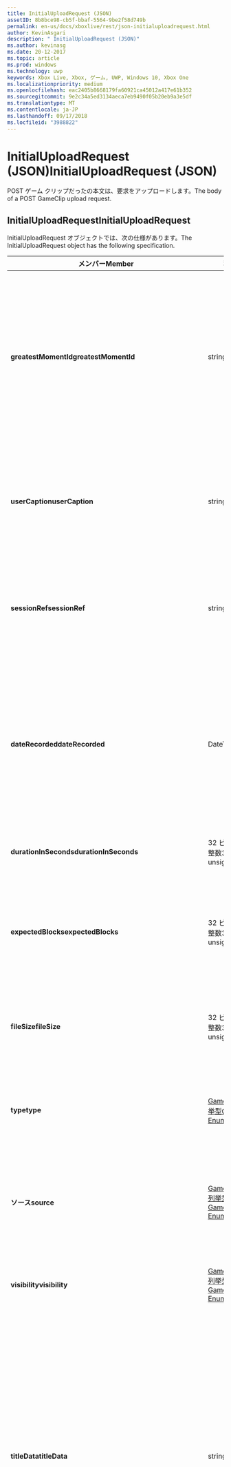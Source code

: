 ```yaml
---
title: InitialUploadRequest (JSON)
assetID: 8b8bce98-cb5f-bbaf-5564-9be2f58d749b
permalink: en-us/docs/xboxlive/rest/json-initialuploadrequest.html
author: KevinAsgari
description: " InitialUploadRequest (JSON)"
ms.author: kevinasg
ms.date: 20-12-2017
ms.topic: article
ms.prod: windows
ms.technology: uwp
keywords: Xbox Live, Xbox, ゲーム, UWP, Windows 10, Xbox One
ms.localizationpriority: medium
ms.openlocfilehash: eac2405b8668179fa60921ca45012a417e61b352
ms.sourcegitcommit: 9e2c34a5ed3134aeca7eb9490f05b20eb9a3e5df
ms.translationtype: MT
ms.contentlocale: ja-JP
ms.lasthandoff: 09/17/2018
ms.locfileid: "3988822"
---
```

# <a name="initialuploadrequest-json"></a><span data-ttu-id="97dd7-104">InitialUploadRequest (JSON)</span><span class="sxs-lookup"><span data-stu-id="97dd7-104">InitialUploadRequest (JSON)</span></span>
<span data-ttu-id="97dd7-105">POST ゲーム クリップだったの本文は、要求をアップロードします。</span><span class="sxs-lookup"><span data-stu-id="97dd7-105">The body of a POST GameClip upload request.</span></span> 
<a id="ID4EN"></a>

 
## <a name="initialuploadrequest"></a><span data-ttu-id="97dd7-106">InitialUploadRequest</span><span class="sxs-lookup"><span data-stu-id="97dd7-106">InitialUploadRequest</span></span>
 
<span data-ttu-id="97dd7-107">InitialUploadRequest オブジェクトでは、次の仕様があります。</span><span class="sxs-lookup"><span data-stu-id="97dd7-107">The InitialUploadRequest object has the following specification.</span></span>
 
| <span data-ttu-id="97dd7-108">メンバー</span><span class="sxs-lookup"><span data-stu-id="97dd7-108">Member</span></span>| <span data-ttu-id="97dd7-109">種類</span><span class="sxs-lookup"><span data-stu-id="97dd7-109">Type</span></span>| <span data-ttu-id="97dd7-110">説明</span><span class="sxs-lookup"><span data-stu-id="97dd7-110">Description</span></span>| 
| --- | --- | --- | 
| <b><span data-ttu-id="97dd7-111">greatestMomentId</span><span class="sxs-lookup"><span data-stu-id="97dd7-111">greatestMomentId</span></span></b>| <span data-ttu-id="97dd7-112">string</span><span class="sxs-lookup"><span data-stu-id="97dd7-112">string</span></span>| <span data-ttu-id="97dd7-113">クリップの名として使用する、テキスト文字列 ID。</span><span class="sxs-lookup"><span data-stu-id="97dd7-113">The string ID for the text to use as the name for the clip.</span></span> <span data-ttu-id="97dd7-114">これの管理し、タイトルの開発者によってタイトルの構成ファイルにローカライズされます。</span><span class="sxs-lookup"><span data-stu-id="97dd7-114">This is managed and localized in the config file for the title by the developer of the title.</span></span>| 
| <b><span data-ttu-id="97dd7-115">userCaption</span><span class="sxs-lookup"><span data-stu-id="97dd7-115">userCaption</span></span></b>| <span data-ttu-id="97dd7-116">string</span><span class="sxs-lookup"><span data-stu-id="97dd7-116">string</span></span>| <span data-ttu-id="97dd7-117">省略可能。</span><span class="sxs-lookup"><span data-stu-id="97dd7-117">Optional.</span></span> <span data-ttu-id="97dd7-118">ユーザー入力の代替名最大 250 文字の最大長ゲーム クリップされます。</span><span class="sxs-lookup"><span data-stu-id="97dd7-118">Alternate user-entered name for game clip up to a maximum length of 250 characters.</span></span>| 
| <b><span data-ttu-id="97dd7-119">sessionRef</span><span class="sxs-lookup"><span data-stu-id="97dd7-119">sessionRef</span></span></b>| <span data-ttu-id="97dd7-120">string</span><span class="sxs-lookup"><span data-stu-id="97dd7-120">string</span></span>| <span data-ttu-id="97dd7-121">省略可能。</span><span class="sxs-lookup"><span data-stu-id="97dd7-121">Optional.</span></span> <span data-ttu-id="97dd7-122">ゲーム セッションのレコーディングの完了を参照します。</span><span class="sxs-lookup"><span data-stu-id="97dd7-122">Game session reference during which the recording was done.</span></span>| 
| <b><span data-ttu-id="97dd7-123">dateRecorded</span><span class="sxs-lookup"><span data-stu-id="97dd7-123">dateRecorded</span></span></b>| <span data-ttu-id="97dd7-124">DateTime</span><span class="sxs-lookup"><span data-stu-id="97dd7-124">DateTime</span></span>| <span data-ttu-id="97dd7-125">UTC で、レコーディングを開始した時刻。</span><span class="sxs-lookup"><span data-stu-id="97dd7-125">The time the recording was started, in UTC.</span></span> <span data-ttu-id="97dd7-126">ISO 8601 形式の文字列としてマーシャ リング (詳細については、<a href="http://www.w3.org/TR/NOTE-datetime">日付と時刻の形式</a>を参照) の書式を設定します。</span><span class="sxs-lookup"><span data-stu-id="97dd7-126">Marshalled as a string in ISO 8601 format (see <a href="http://www.w3.org/TR/NOTE-datetime">Date and Time Formats</a> for more information).</span></span>| 
| <b><span data-ttu-id="97dd7-127">durationInSeconds</span><span class="sxs-lookup"><span data-stu-id="97dd7-127">durationInSeconds</span></span></b>| <span data-ttu-id="97dd7-128">32 ビット符号なし整数</span><span class="sxs-lookup"><span data-stu-id="97dd7-128">32-bit unsigned integer</span></span>| <span data-ttu-id="97dd7-129">秒単位でのクリップの長さ。</span><span class="sxs-lookup"><span data-stu-id="97dd7-129">The length of the clip in seconds.</span></span>| 
| <b><span data-ttu-id="97dd7-130">expectedBlocks</span><span class="sxs-lookup"><span data-stu-id="97dd7-130">expectedBlocks</span></span></b>| <span data-ttu-id="97dd7-131">32 ビット符号なし整数</span><span class="sxs-lookup"><span data-stu-id="97dd7-131">32-bit unsigned integer</span></span>| <span data-ttu-id="97dd7-132">省略可能。</span><span class="sxs-lookup"><span data-stu-id="97dd7-132">Optional.</span></span> <span data-ttu-id="97dd7-133">ファイルを分類するブロックの数。</span><span class="sxs-lookup"><span data-stu-id="97dd7-133">Number of blocks into which file will be divided.</span></span> <span data-ttu-id="97dd7-134">省略ファイルは、1 つの要求で送信されます。</span><span class="sxs-lookup"><span data-stu-id="97dd7-134">Omit if file will be transmitted in a single request.</span></span>| 
| <b><span data-ttu-id="97dd7-135">fileSize</span><span class="sxs-lookup"><span data-stu-id="97dd7-135">fileSize</span></span></b>| <span data-ttu-id="97dd7-136">32 ビット符号なし整数</span><span class="sxs-lookup"><span data-stu-id="97dd7-136">32-bit unsigned integer</span></span>| <span data-ttu-id="97dd7-137">ファイル サイズのアップロードされるビデオのバイト数。</span><span class="sxs-lookup"><span data-stu-id="97dd7-137">File size in bytes of the video that will be uploaded.</span></span>| 
| <b><span data-ttu-id="97dd7-138">type</span><span class="sxs-lookup"><span data-stu-id="97dd7-138">type</span></span></b>| [<span data-ttu-id="97dd7-139">GameClipType 列挙型</span><span class="sxs-lookup"><span data-stu-id="97dd7-139">GameClipType Enumeration</span></span>](../enums/gvr-enum-gamecliptypes.md)| <span data-ttu-id="97dd7-140">コンマ区切りで列挙型の文字列値としてマーシャ リング クリップの種類です。</span><span class="sxs-lookup"><span data-stu-id="97dd7-140">The type of clip, marshaled as a string value of the enumeration that is comma-delimited.</span></span>| 
| <b><span data-ttu-id="97dd7-141">ソース</span><span class="sxs-lookup"><span data-stu-id="97dd7-141">source</span></span></b>| [<span data-ttu-id="97dd7-142">GameClipSource 列挙型</span><span class="sxs-lookup"><span data-stu-id="97dd7-142">GameClipSource Enumeration</span></span>](../enums/gvr-enum-gameclipsource.md)| <span data-ttu-id="97dd7-143">クリップの元の指定、列挙体の文字列値としてマーシャ リングします。</span><span class="sxs-lookup"><span data-stu-id="97dd7-143">Specifies how the clip was sourced, marshaled as a string value of the enumeration.</span></span>| 
| <b><span data-ttu-id="97dd7-144">visibility</span><span class="sxs-lookup"><span data-stu-id="97dd7-144">visibility</span></span></b>| [<span data-ttu-id="97dd7-145">GameClipVisibility 列挙型</span><span class="sxs-lookup"><span data-stu-id="97dd7-145">GameClipVisibility Enumeration</span></span>](../enums/gvr-enum-gameclipvisibility.md)| <span data-ttu-id="97dd7-146">システムの公開後に、ゲーム クリップの可視性を指定します。</span><span class="sxs-lookup"><span data-stu-id="97dd7-146">Specifies the visibility of the game clip once it is published in the system.</span></span>| 
| <b><span data-ttu-id="97dd7-147">titleData</span><span class="sxs-lookup"><span data-stu-id="97dd7-147">titleData</span></span></b>| <span data-ttu-id="97dd7-148">string</span><span class="sxs-lookup"><span data-stu-id="97dd7-148">string</span></span>| <span data-ttu-id="97dd7-149">省略可能。</span><span class="sxs-lookup"><span data-stu-id="97dd7-149">Optional.</span></span> <span data-ttu-id="97dd7-150">このクリップに関連付けられているタイトル固有のプロパティのプロパティ バッグです。</span><span class="sxs-lookup"><span data-stu-id="97dd7-150">Property bag for title-specific properties associated with this clip.</span></span> <span data-ttu-id="97dd7-151">格納され、として返されるのです。</span><span class="sxs-lookup"><span data-stu-id="97dd7-151">Stored and returned as-is.</span></span> <span data-ttu-id="97dd7-152">タイトル デベロッパーは、クリップに関するメタデータを保持するため、このフィールドを使用できます。</span><span class="sxs-lookup"><span data-stu-id="97dd7-152">Title developers can use this field to persist their own metadata about a clip.</span></span>| 
| <b><span data-ttu-id="97dd7-153">titleData</span><span class="sxs-lookup"><span data-stu-id="97dd7-153">titleData</span></span></b>| <span data-ttu-id="97dd7-154">string</span><span class="sxs-lookup"><span data-stu-id="97dd7-154">string</span></span>| <span data-ttu-id="97dd7-155">省略可能。</span><span class="sxs-lookup"><span data-stu-id="97dd7-155">Optional.</span></span> <span data-ttu-id="97dd7-156">このクリップに関連付けられているコンソールに固有のプロパティのプロパティ バッグです。</span><span class="sxs-lookup"><span data-stu-id="97dd7-156">Property bag for console-specific properties associated with this clip.</span></span> <span data-ttu-id="97dd7-157">格納され、として返されるのです。</span><span class="sxs-lookup"><span data-stu-id="97dd7-157">Stored and returned as-is.</span></span> <span data-ttu-id="97dd7-158">本体のプラットフォームでは、クリップに関するメタデータを保持するため、このフィールドを使用できます。</span><span class="sxs-lookup"><span data-stu-id="97dd7-158">Console Platform can use this field to persist their own metadata about a clip.</span></span>| 
| <b><span data-ttu-id="97dd7-159">systemProperties</span><span class="sxs-lookup"><span data-stu-id="97dd7-159">systemProperties</span></span></b>| <span data-ttu-id="97dd7-160">string</span><span class="sxs-lookup"><span data-stu-id="97dd7-160">string</span></span>| <span data-ttu-id="97dd7-161">省略可能。</span><span class="sxs-lookup"><span data-stu-id="97dd7-161">Optional.</span></span> <span data-ttu-id="97dd7-162">このクリップに関連付けられているコンソールに固有のプロパティのプロパティ バッグです。</span><span class="sxs-lookup"><span data-stu-id="97dd7-162">Property bag for console-specific properties associated with this clip.</span></span> <span data-ttu-id="97dd7-163">格納され、として返されます。</span><span class="sxs-lookup"><span data-stu-id="97dd7-163">Stored and returned as is.</span></span> <span data-ttu-id="97dd7-164">本体のプラットフォームでは、クリップに関するメタデータを保持するため、このフィールドを使用できます。</span><span class="sxs-lookup"><span data-stu-id="97dd7-164">Console Platform can use this field to persist their own metadata about a clip.</span></span>| 
| <b><span data-ttu-id="97dd7-165">usersInSession</span><span class="sxs-lookup"><span data-stu-id="97dd7-165">usersInSession</span></span></b>| <span data-ttu-id="97dd7-166">文字列の配列</span><span class="sxs-lookup"><span data-stu-id="97dd7-166">array of string</span></span>| <span data-ttu-id="97dd7-167">省略可能。</span><span class="sxs-lookup"><span data-stu-id="97dd7-167">Optional.</span></span> <span data-ttu-id="97dd7-168">現在のセッションでユーザーの一覧。</span><span class="sxs-lookup"><span data-stu-id="97dd7-168">A list of the users in the current session.</span></span>| 
| <b><span data-ttu-id="97dd7-169">thumbnailSource</span><span class="sxs-lookup"><span data-stu-id="97dd7-169">thumbnailSource</span></span></b>| [<span data-ttu-id="97dd7-170">ThumbnailSource 列挙型</span><span class="sxs-lookup"><span data-stu-id="97dd7-170">ThumbnailSource Enumeration</span></span>](../enums/gvr-enum-thumbnailsource.md)| <span data-ttu-id="97dd7-171">省略可能。</span><span class="sxs-lookup"><span data-stu-id="97dd7-171">Optional.</span></span> <span data-ttu-id="97dd7-172">サムネイルのソース。</span><span class="sxs-lookup"><span data-stu-id="97dd7-172">The source of the thumbnail.</span></span>| 
| <b><span data-ttu-id="97dd7-173">thumbnailOffsetMillseconds</span><span class="sxs-lookup"><span data-stu-id="97dd7-173">thumbnailOffsetMillseconds</span></span></b>| <span data-ttu-id="97dd7-174">32 ビット符号付き整数</span><span class="sxs-lookup"><span data-stu-id="97dd7-174">32-bit signed integer</span></span>| <span data-ttu-id="97dd7-175">生成されたオフセットのサムネイルを (ミリ秒単位) のオフセットを指定します。</span><span class="sxs-lookup"><span data-stu-id="97dd7-175">Specifies the offset (in milliseconds) for offset generated thumbnails.</span></span> <span data-ttu-id="97dd7-176"><b>ThumbnailSource</b>をオフセットを設定するときに指定だけです。</span><span class="sxs-lookup"><span data-stu-id="97dd7-176">Only specified when <b>thumbnailSource</b> is set to Offset.</span></span>| 
| <b><span data-ttu-id="97dd7-177">savedByUser</span><span class="sxs-lookup"><span data-stu-id="97dd7-177">savedByUser</span></span></b>| <span data-ttu-id="97dd7-178">ブール値</span><span class="sxs-lookup"><span data-stu-id="97dd7-178">Boolean value</span></span>| <span data-ttu-id="97dd7-179">省略可能。</span><span class="sxs-lookup"><span data-stu-id="97dd7-179">Optional.</span></span> <span data-ttu-id="97dd7-180">FIFO 記憶域ではなく、ユーザーのクォータに保存するクリップを設定します。</span><span class="sxs-lookup"><span data-stu-id="97dd7-180">Sets the clip to be saved to the user's quota instead of FIFO storage.</span></span> <span data-ttu-id="97dd7-181">既定値は false です。</span><span class="sxs-lookup"><span data-stu-id="97dd7-181">Defaults to false.</span></span>| 
  
<a id="ID4ERH"></a>

 
## <a name="sample-json-syntax"></a><span data-ttu-id="97dd7-182">JSON 構文の例</span><span class="sxs-lookup"><span data-stu-id="97dd7-182">Sample JSON syntax</span></span>
 

```json
{
   "greatestMomentId": "123abc",
   "userCaption": "OMG Look at this!",
   "sessionRef": "4587552a-a5ad-4c4c-a787-5bc5af70e4c9",
   "dateRecorded": "2012-12-23T11:08:08Z",
   "durationInSeconds": 27,
   "expectedBlocks": 7,
   "fileSize": 1234567,
   "type": "MagicMoment, Achievement",
   "source": "Console",
   "visibility": "Default",
   "titleData": "{ 'Boss': 'The Invincible' }",
   "systemProperties": "{ 'Id': '123456', 'Location': 'C:\\videos\\123456.mp4' }",
   "thumbnailSource": "Offset",
   "thumbnailOffsetMillseconds": 20000,
   "savedByUser": false
 }
    
```

  
<a id="ID4E1H"></a>

 
## <a name="see-also"></a><span data-ttu-id="97dd7-183">関連項目</span><span class="sxs-lookup"><span data-stu-id="97dd7-183">See also</span></span>
 
<a id="ID4E3H"></a>

 
##### <a name="parent"></a><span data-ttu-id="97dd7-184">Parent</span><span class="sxs-lookup"><span data-stu-id="97dd7-184">Parent</span></span> 

[<span data-ttu-id="97dd7-185">JavaScript Object Notation (JSON) オブジェクト リファレンス</span><span class="sxs-lookup"><span data-stu-id="97dd7-185">JavaScript Object Notation (JSON) Object Reference</span></span>](atoc-xboxlivews-reference-json.md)

   